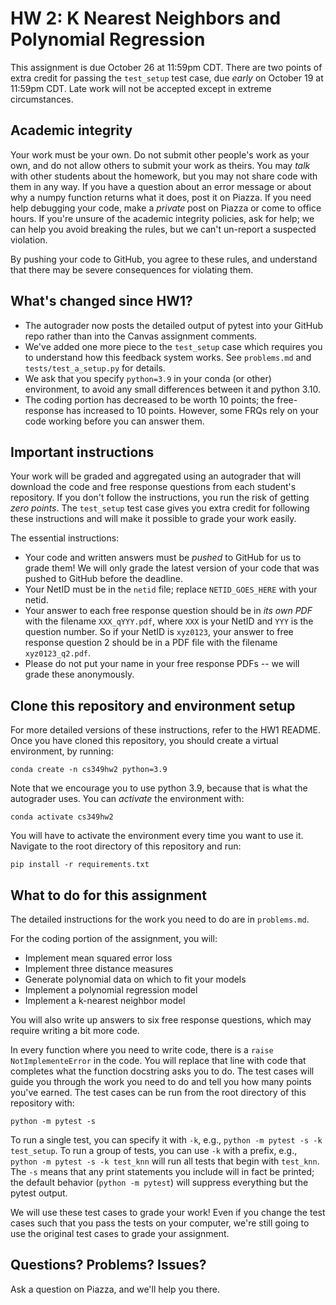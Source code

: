# HW 2: K Nearest Neighbors and Polynomial Regression

This assignment is due October 26 at 11:59pm CDT. There are two points of extra
credit for passing the `test_setup` test case, due *early* on October 19 at
11:59pm CDT. Late work will not be accepted except in extreme circumstances.

## Academic integrity

Your work must be your own. Do not submit other people's work as your own, and
do not allow others to submit your work as theirs. You may *talk* with other
students about the homework, but you may not share code with them in any way.
If you have a question about an error message or about why a numpy function
returns what it does, post it on Piazza. If you need help debugging your code,
make a *private* post on Piazza or come to office hours. If you're unsure of
the academic integrity policies, ask for help; we can help you avoid breaking
the rules, but we can't un-report a suspected violation.

By pushing your code to GitHub, you agree to these rules, and understand that
there may be severe consequences for violating them. 

## What's changed since HW1?

- The autograder now posts the detailed output of pytest into your GitHub repo
  rather than into the Canvas assignment comments.
- We've added one more piece to the `test_setup` case which requires you to
  understand how this feedback system works. See `problems.md` and
  `tests/test_a_setup.py` for details.
- We ask that you specify `python=3.9` in your conda (or other) environment, to
  avoid any small differences between it and python 3.10.
- The coding portion has decreased to be worth 10 points; the free-response
  has increased to 10 points. However, some FRQs rely on your code working
  before you can answer them.

## Important instructions

Your work will be graded and aggregated using an autograder that will download
the code and free response questions from each student's repository. If you
don't follow the instructions, you run the risk of getting *zero points*. The
`test_setup` test case gives you extra credit for following these instructions 
and will make it possible to grade your work easily.

The essential instructions:
- Your code and written answers must be *pushed* to GitHub for us to grade them!
  We will only grade the latest version of your code that was pushed to GitHub
  before the deadline.
- Your NetID must be in the `netid` file; replace `NETID_GOES_HERE` with your
  netid.
- Your answer to each free response question should be in *its own PDF* with
  the filename `XXX_qYYY.pdf`, where `XXX` is your NetID and `YYY` is the question
  number. So if your NetID is `xyz0123`, your answer to free response question 2
  should be in a PDF file with the filename `xyz0123_q2.pdf`.
- Please do not put your name in your free response PDFs -- we will grade these
  anonymously. 

## Clone this repository and environment setup

For more detailed versions of these instructions, refer to the HW1 README.
Once you have cloned this repository, you should create a virtual environment,
by running:

``conda create -n cs349hw2 python=3.9``

Note that we encourage you to use python 3.9, because that is what the autograder
uses.  You can *activate* the environment with:

``conda activate cs349hw2``

You will have to activate the environment every time you want to use it.
Navigate to the root directory of this repository and run:

``pip install -r requirements.txt``

## What to do for this assignment

The detailed instructions for the work you need to do are in `problems.md`.

For the coding portion of the assignment, you will:
- Implement mean squared error loss
- Implement three distance measures
- Generate polynomial data on which to fit your models 
- Implement a polynomial regression model
- Implement a k-nearest neighbor model

You will also write up answers to six free response questions, which
may require writing a bit more code.

In every function where you need to write code, there is a `raise
NotImplementeError` in the code. You will replace that line with code that
completes what the function docstring asks you to do.  The test cases will
guide you through the work you need to do and tell you how many points you've
earned. The test cases can be run from the root directory of this repository
with:

``python -m pytest -s``

To run a single test, you can specify it with `-k`, e.g., `python -m pytest -s
-k test_setup`.  To run a group of tests, you can use `-k` with a prefix, e.g.,
`python -m pytest -s -k test_knn` will run all tests that begin with
`test_knn`.  The `-s` means that any print statements you include will in
fact be printed; the default behavior (`python -m pytest`) will suppress
everything but the pytest output.

We will use these test cases to grade your work! Even if you change the test
cases such that you pass the tests on your computer, we're still going to use
the original test cases to grade your assignment.

## Questions? Problems? Issues?

Ask a question on Piazza, and we'll help you there.
